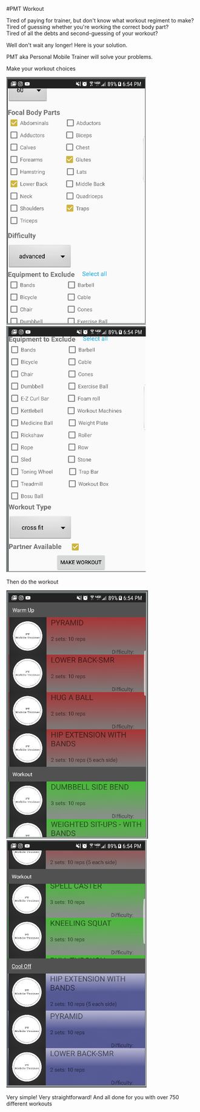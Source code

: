 #PMT Workout 

Tired of paying for trainer, but don't know what workout regiment to make?<br />
Tired of guessing whether you're working the correct body part?<br />
Tired of all the debts and second-guessing of your workout?

Well don't wait any longer! Here is your solution.

PMT aka Personal Mobile Trainer will solve your problems.

Make your workout choices 

![alt choice_workout](/read_me_images/choice_screen.png)
![alt choice_workout_2](/read_me_images/choice_screen_2.png)

Then do the workout 

![alt workout](/read_me_images/workout.png)
![alt workout_2](/read_me_images/workout_2.png)

Very simple! Very straightforward! And all done for you with over 750 different workouts
